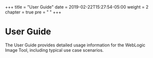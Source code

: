 +++
title = "User Guide"
date = 2019-02-22T15:27:54-05:00
weight = 2
chapter = true
pre = "<b> </b>"
+++

# User Guide

The User Guide provides detailed usage information for the WebLogic Image Tool, including typical use case scenarios.
